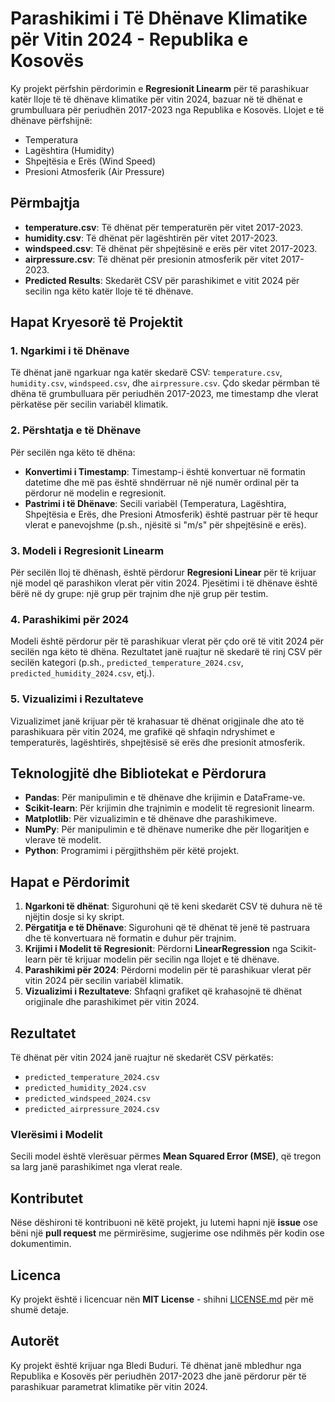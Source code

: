 # Parashikimi i Të Dhënave Klimatike për Vitin 2024 - Republika e Kosovës

Ky projekt përfshin përdorimin e **Regresionit Linearm** për të parashikuar katër lloje të të dhënave klimatike për vitin 2024, bazuar në të dhënat e grumbulluara për periudhën 2017-2023 nga Republika e Kosovës. Llojet e të dhënave përfshijnë:
- Temperatura
- Lagështira (Humidity)
- Shpejtësia e Erës (Wind Speed)
- Presioni Atmosferik (Air Pressure)

## Përmbajtja
- **temperature.csv**: Të dhënat për temperaturën për vitet 2017-2023.
- **humidity.csv**: Të dhënat për lagështirën për vitet 2017-2023.
- **windspeed.csv**: Të dhënat për shpejtësinë e erës për vitet 2017-2023.
- **airpressure.csv**: Të dhënat për presionin atmosferik për vitet 2017-2023.
- **Predicted Results**: Skedarët CSV për parashikimet e vitit 2024 për secilin nga këto katër lloje të të dhënave.
  
## Hapat Kryesorë të Projektit

### 1. Ngarkimi i të Dhënave
Të dhënat janë ngarkuar nga katër skedarë CSV: `temperature.csv`, `humidity.csv`, `windspeed.csv`, dhe `airpressure.csv`. Çdo skedar përmban të dhëna të grumbulluara për periudhën 2017-2023, me timestamp dhe vlerat përkatëse për secilin variabël klimatik.

### 2. Përshtatja e të Dhënave
Për secilën nga këto të dhëna:
- **Konvertimi i Timestamp**: Timestamp-i është konvertuar në formatin datetime dhe më pas është shndërruar në një numër ordinal për ta përdorur në modelin e regresionit.
- **Pastrimi i të Dhënave**: Secili variabël (Temperatura, Lagështira, Shpejtësia e Erës, dhe Presioni Atmosferik) është pastruar për të hequr vlerat e panevojshme (p.sh., njësitë si "m/s" për shpejtësinë e erës).

### 3. Modeli i Regresionit Linearm
Për secilën lloj të dhënash, është përdorur **Regresioni Linear** për të krijuar një model që parashikon vlerat për vitin 2024. Pjesëtimi i të dhënave është bërë në dy grupe: një grup për trajnim dhe një grup për testim.

### 4. Parashikimi për 2024
Modeli është përdorur për të parashikuar vlerat për çdo orë të vitit 2024 për secilën nga këto të dhëna. Rezultatet janë ruajtur në skedarë të rinj CSV për secilën kategori (p.sh., `predicted_temperature_2024.csv`, `predicted_humidity_2024.csv`, etj.).

### 5. Vizualizimi i Rezultateve
Vizualizimet janë krijuar për të krahasuar të dhënat origjinale dhe ato të parashikuara për vitin 2024, me grafikë që shfaqin ndryshimet e temperaturës, lagështirës, shpejtësisë së erës dhe presionit atmosferik.

## Teknologjitë dhe Bibliotekat e Përdorura

- **Pandas**: Për manipulimin e të dhënave dhe krijimin e DataFrame-ve.
- **Scikit-learn**: Për krijimin dhe trajnimin e modelit të regresionit linearm.
- **Matplotlib**: Për vizualizimin e të dhënave dhe parashikimeve.
- **NumPy**: Për manipulimin e të dhënave numerike dhe për llogaritjen e vlerave të modelit.
- **Python**: Programimi i përgjithshëm për këtë projekt.

## Hapat e Përdorimit

1. **Ngarkoni të dhënat**: Sigurohuni që të keni skedarët CSV të duhura në të njëjtin dosje si ky skript.
2. **Përgatitja e të Dhënave**: Sigurohuni që të dhënat të jenë të pastruara dhe të konvertuara në formatin e duhur për trajnim.
3. **Krijimi i Modelit të Regresionit**: Përdorni **LinearRegression** nga Scikit-learn për të krijuar modelin për secilin nga llojet e të dhënave.
4. **Parashikimi për 2024**: Përdorni modelin për të parashikuar vlerat për vitin 2024 për secilin variabël klimatik.
5. **Vizualizimi i Rezultateve**: Shfaqni grafiket që krahasojnë të dhënat origjinale dhe parashikimet për vitin 2024.

## Rezultatet

Të dhënat për vitin 2024 janë ruajtur në skedarët CSV përkatës:
- `predicted_temperature_2024.csv`
- `predicted_humidity_2024.csv`
- `predicted_windspeed_2024.csv`
- `predicted_airpressure_2024.csv`

### Vlerësimi i Modelit
Secili model është vlerësuar përmes **Mean Squared Error (MSE)**, që tregon sa larg janë parashikimet nga vlerat reale.

## Kontributet

Nëse dëshironi të kontribuoni në këtë projekt, ju lutemi hapni një **issue** ose bëni një **pull request** me përmirësime, sugjerime ose ndihmës për kodin ose dokumentimin.

## Licenca

Ky projekt është i licencuar nën **MIT License** - shihni [LICENSE.md](LICENSE.md) për më shumë detaje.

## Autorët

Ky projekt është krijuar nga Bledi Buduri. Të dhënat janë mbledhur nga Republika e Kosovës për periudhën 2017-2023 dhe janë përdorur për të parashikuar parametrat klimatike për vitin 2024.

